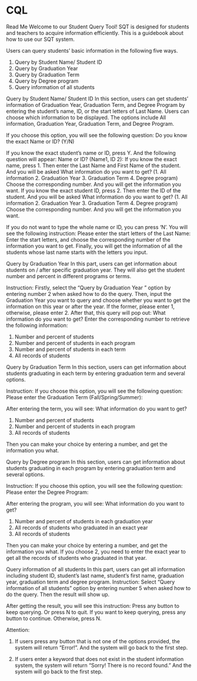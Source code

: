 # CQL
Read Me
Welcome to our Student Query Tool! SQT is designed for students and teachers to acquire information efficiently. This is a guidebook about how to use our SQT system. 

Users can query students’ basic information in the following five ways.
1.	Query by Student Name/ Student ID
2.	Query by Graduation Year 
3.	Query by Graduation Term
4.	Query by Degree program
5.	Query information of all students

Query by Student Name/ Student ID
In this section, users can get students’ information of Graduation Year, Graduation Term, and Degree Program by entering the student’s name, ID, or the start letters of Last Name. Users can choose which information to be displayed. The options include All information, Graduation Year, Graduation Term, and Degree Program.

If you choose this option, you will see the following question:
Do you know the exact Name or ID? (Y/N)

If you know the exact student’s name or ID, press Y. And the following question will appear:
Name or ID? (Name1, ID 2):
If you know the exact name, press 1. Then enter the Last Name and First Name of the student. And you will be asked What information do you want to get? (1. All information 2. Graduation Year 3. Graduation Term 4. Degree program) Choose the corresponding number. And you will get the information you want.
If you know the exact student ID, press 2. Then enter the ID of the student. And you will be asked What information do you want to get? (1. All information 2. Graduation Year 3. Graduation Term 4. Degree program) Choose the corresponding number. And you will get the information you want.

If you do not want to type the whole name or ID, you can press ‘N’. You will see the following instruction:
Please enter the start letters of the Last Name:
Enter the start letters, and choose the corresponding number of the information you want to get. Finally, you will get the information of all the students whose last name starts with the letters you input.

Query by Graduation Year 
In this part, users can get information about students on / after specific graduation year. They will also get the student number and percent in different programs or terms.

Instruction: 
Firstly, select the “Query by Graduation Year ” option by entering number 2 when asked how to do the query.
Then, input the Graduation Year you want to query and choose whether you want to get the information on this year or after the year. If the former, please enter 1, otherwise, please enter 2. 
After that, this query will pop out:
 What information do you want to get?
 Enter the corresponding number to retrieve the following information:
1.	Number and percent of students
2.	Number and percent of students in each program
3.	Number and percent of students in each term
4.	All records of students


Query by Graduation Term
In this section, users can get information about students graduating in each term by entering graduation term and several options.

Instruction:
If you choose this option, you will see the following question:
Please enter the Graduation Term (Fall/Spring/Summer):

After entering the term, you will see:
What information do you want to get?
1.	Number and percent of students
2.	Number and percent of students in each program
3.	All records of students

Then you can make your choice by entering a number, and get the information you what.

Query by Degree program
In this section, users can get information about students graduating in each program by entering graduation term and several options.

Instruction:
If you choose this option, you will see the following question:
Please enter the Degree Program:

After entering the program, you will see:
What information do you want to get?
1.	Number and percent of students in each graduation year
2.	All records of students who graduated in an exact year 
3.	All records of students

Then you can make your choice by entering a number, and get the information you what.
If you choose 2, you need to enter the exact year to get all the records of students who graduated in that year.



Query information of all students
In this part, users can get all information including student ID, student’s last name, student’s first name, graduation year, graduation term and degree program.
Instruction: 
Select “Query information of all students” option by entering number 5 when asked how to do the query. Then the result will show up.


After getting the result, you will see this instruction:
Press any button to keep querying. Or press N to quit. 
If you want to keep querying, press any button to continue. Otherwise, press N.

Attention:
1.	If users press any button that is not one of the options provided, the system will return “Error!”. And the system will go back to the first step.

2.	If users enter a keyword that does not exist in the student information system, the system will return “Sorry! There is no record found.” And the system will go back to the first step.
